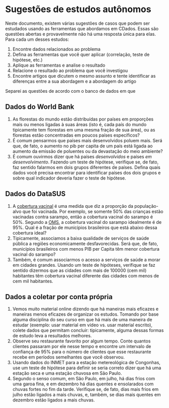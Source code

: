 # Sugestões de estudos autônomos

Neste documento, existem várias sugestões de casos que podem ser estudados usando as ferramentas que abordamos em CDados. Essas são questões abertas e provavelmente não há uma resposta única para elas. Para cada um desses estudos:

1. Encontre dados relacionados ao problema
2. Defina as ferramentas que você quer aplicar (correlação, teste de hipótese, etc.)
3. Aplique as ferramentas e analise o resultado
4. Relacione o resultado ao problema que você investigou
5. Encontre artigos que dicutem o mesmo assunto e tente identificar as diferenças entre a sua abordagem e a abordagem do artigo

Separei as questões de acordo com o banco de dados em que

## Dados do World Bank

1. As florestas do mundo estão distribuídas por países em proporções mais ou menos ligadas à suas áreas (isto é, cada país do mundo tipicamente tem florestas em uma mesma fração de sua área), ou as florestas estão concentradas em poucos países específicos?
2. É comum pensarmos que países mais desenvolvidos poluem mais. Será que, de fato, o aumento no pib per capita de um país está ligada ao aumento da emissão de poluentes ou da devastação do meio ambiente?
3. É comum ouvirmos dizer que há países *desenvolvidos* e países *em desenvolvimento*. Fazendo um teste de hipótese, verifique se, de fato, faz sentido falarmos em dois grupos diferentes de países. Defina quais dados você precisa encontrar para identificar países dos dois grupos e sobre qual indicador deveria fazer o teste de hipótese.

## Dados do DataSUS

1. A [cobertura vacinal](https://www.saude.df.gov.br/cobertura-vacina) é uma medida que diz a proporção da população-alvo que foi vacinada. Por exemplo, se somente 50% das crianças estão vacinadas contra sarampo, então a cobertura vacinal do sarampo é 50%. Segundo a [OMS](https://www.paho.org/pt/noticias/9-2-2023-opas-alerta-sobre-possibilidade-surtos-sarampo-devido-reducao-da-cobertura), a cobertura vacinal do sarampo idealmente é de 95%. Qual é a fração de municípios brasileiros que está abaixo dessa cobertura ideal?
2. Tipicamente, associamos a baixa qualidade de serviços de saúde pública a regiões economicamente desfavorecidas. Será que, de fato, municípios brasileiros com menos PIB per Capita têm menor cobertura vacinal do sarampo?
3. Também, é comum associarmos o acesso a serviços de saúde a morar em cidades grandes. Usando um teste de hipóteses, verifique se faz sentido dizermos que as cidades com mais de 100000 (cem mil) habitantes têm cobertura vacinal diferente das cidades com menos de cem mil habitantes.

## Dados a coletar por conta própria

1. Vemos muito material online dizendo que há maneiras mais eficazes e maneiras menos eficazes de organizar os estudos. Tomando por base alguma disciplina do seu curso em que há mais de uma maneira de estudar (exemplo: usar material em vídeo vs. usar material escrito), colete dados que permitam concluir: tipicamente, alguma dessas formas de estudo leva a resultados melhores.
2. Observe seu restaurante favorito por algum tempo. Conte quantos clientes passaram por ele nesse tempo e encontre um intervalo de confiança de 95% para o número de clientes que esse restaurante recebe em períodos semelhantes que você observou.
3. Usando dados do INMET para a estação metereológica de Congonhas, use um teste de hipótese para definir se seria correto dizer que há uma estação seca e uma estação chuvosa em São Paulo.
4. Segundo o senso comum, em São Paulo, em julho, há dias frios com uma garoa fina, e em dezembro há dias quentes e ensolarados com chuvas fortes no fim da tarde. Verifique se, de fato, dias mais frios em julho estão ligados a mais chuvas, e, também, se dias mais quentes em dezembro estão ligados a mais chuvas.
